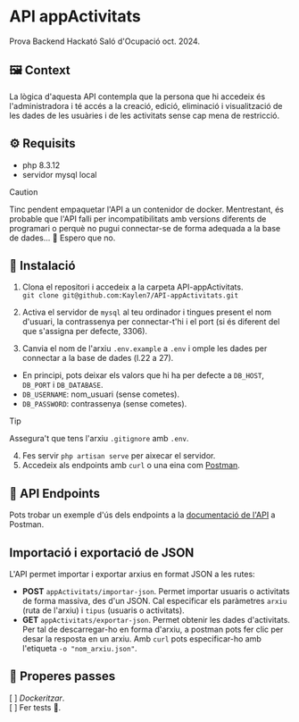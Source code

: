 # API appActivitats  
Prova Backend Hackató Saló d'Ocupació oct. 2024. 

## 🖼️ Context  
La lògica d'aquesta API contempla que la persona que hi accedeix és l'administradora i té accés a la creació, edició, eliminació i visualització de les dades de les usuàries i de les activitats sense cap mena de restricció.  

## ⚙️ Requisits
- php 8.3.12  
- servidor mysql local  

>[!CAUTION]
> Tinc pendent empaquetar l'API a un contenidor de docker. Mentrestant, és probable que l'API falli per incompatibilitats amb versions diferents de programari o perquè no pugui connectar-se de forma adequada a la base de dades... 🤡 Espero que no.  

## 🧱 Instalació  
1. Clona el repositori i accedeix a la carpeta API-appActivitats.  
`git clone git@github.com:Kaylen7/API-appActivitats.git`  

2. Activa el servidor de `mysql` al teu ordinador i tingues present el nom d'usuari, la contrassenya per connectar-t'hi i el port (si és diferent del que s'assigna per defecte, 3306).  

3. Canvia el nom de l'arxiu `.env.example` a `.env` i omple les dades per connectar a la base de dades (l.22 a 27).  
- En principi, pots deixar els valors que hi ha per defecte a `DB_HOST`, `DB_PORT` i `DB_DATABASE`.
- `DB_USERNAME`: nom_usuari (sense cometes).  
- `DB_PASSWORD`: contrassenya (sense cometes).  

>[!TIP]
> Assegura't que tens l'arxiu `.gitignore` amb `.env`.  

4. Fes servir `php artisan serve` per aixecar el servidor.  
5. Accedeix als endpoints amb `curl` o una eina com [Postman](https://www.postman.com/). 

## 🤝 API Endpoints  
Pots trobar un exemple d'ús dels endpoints a la [documentació de l'API](https://www.postman.com/kaylen/appactivitats/overview) a Postman.  

## Importació i exportació de JSON  
L'API permet importar i exportar arxius en format JSON a les rutes:  
- **POST** `appActivitats/importar-json`. Permet importar usuaris o activitats de forma massiva, des d'un JSON. Cal especificar els paràmetres `arxiu` (ruta de l'arxiu) i `tipus` (usuaris o activitats).  
- **GET** `appActivitats/exportar-json`. Permet obtenir les dades d'activitats. Per tal de descarregar-ho en forma d'arxiu, a postman pots fer clic per desar la resposta en un arxiu. Amb `curl` pots especificar-ho amb l'etiqueta `-o "nom_arxiu.json"`.  

## 🚀 Properes passes  
[ ] _Dockeritzar_.  
[ ] Fer tests 🫠.  